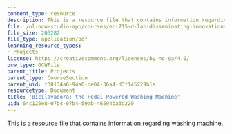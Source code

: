 ```yaml
---
content_type: resource
description: This is a resource file that contains information regarding washing machine.
file: /ol-ocw-studio-app/courses/ec-715-d-lab-disseminating-innovations-for-the-common-good-spring-2007/64c125e807b407b459ab46594ba3d220_MITEC_715S07_wash.pdf
file_size: 203282
file_type: application/pdf
learning_resource_types:
- Projects
license: https://creativecommons.org/licenses/by-nc-sa/4.0/
ocw_type: OCWFile
parent_title: Projects
parent_type: CourseSection
parent_uid: f30134a6-94a0-de04-36a4-d3f145229b1a
resourcetype: Document
title: 'Bicilavadora: the Pedal-Powered Washing Machine'
uid: 64c125e8-07b4-07b4-59ab-46594ba3d220
---
```

This is a resource file that contains information regarding washing machine.